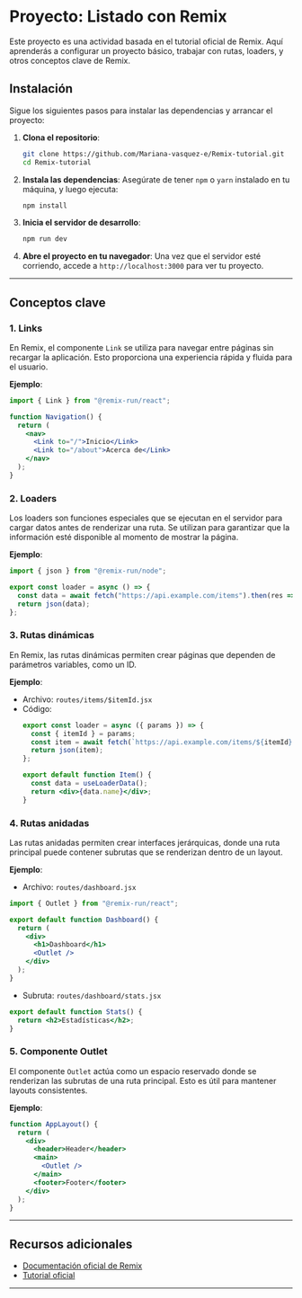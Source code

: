 # Proyecto: Listado con Remix

Este proyecto es una actividad basada en el tutorial oficial de Remix. Aquí aprenderás a configurar un proyecto básico, trabajar con rutas, loaders, y otros conceptos clave de Remix.

## Instalación

Sigue los siguientes pasos para instalar las dependencias y arrancar el proyecto:

1. **Clona el repositorio**:
   ```bash
   git clone https://github.com/Mariana-vasquez-e/Remix-tutorial.git
   cd Remix-tutorial
   ```

2. **Instala las dependencias**:
   Asegúrate de tener `npm` o `yarn` instalado en tu máquina, y luego ejecuta:
   ```bash
   npm install
   ```

3. **Inicia el servidor de desarrollo**:
   ```bash
   npm run dev
   ```

4. **Abre el proyecto en tu navegador**:
   Una vez que el servidor esté corriendo, accede a `http://localhost:3000` para ver tu proyecto.

---

## Conceptos clave

### 1. **Links**
   En Remix, el componente `Link` se utiliza para navegar entre páginas sin recargar la aplicación. Esto proporciona una experiencia rápida y fluida para el usuario.

   **Ejemplo**:
   ```jsx
   import { Link } from "@remix-run/react";

   function Navigation() {
     return (
       <nav>
         <Link to="/">Inicio</Link>
         <Link to="/about">Acerca de</Link>
       </nav>
     );
   }
   ```

### 2. **Loaders**
   Los loaders son funciones especiales que se ejecutan en el servidor para cargar datos antes de renderizar una ruta. Se utilizan para garantizar que la información esté disponible al momento de mostrar la página.

   **Ejemplo**:
   ```jsx
   import { json } from "@remix-run/node";

   export const loader = async () => {
     const data = await fetch("https://api.example.com/items").then(res => res.json());
     return json(data);
   };
   ```

### 3. **Rutas dinámicas**
   En Remix, las rutas dinámicas permiten crear páginas que dependen de parámetros variables, como un ID.

   **Ejemplo**:
   - Archivo: `routes/items/$itemId.jsx`
   - Código:
     ```jsx
     export const loader = async ({ params }) => {
       const { itemId } = params;
       const item = await fetch(`https://api.example.com/items/${itemId}`).then(res => res.json());
       return json(item);
     };

     export default function Item() {
       const data = useLoaderData();
       return <div>{data.name}</div>;
     }
     ```

### 4. **Rutas anidadas**
   Las rutas anidadas permiten crear interfaces jerárquicas, donde una ruta principal puede contener subrutas que se renderizan dentro de un layout.

   **Ejemplo**:
   - Archivo: `routes/dashboard.jsx`
   ```jsx
   import { Outlet } from "@remix-run/react";

   export default function Dashboard() {
     return (
       <div>
         <h1>Dashboard</h1>
         <Outlet />
       </div>
     );
   }
   ```
   - Subruta: `routes/dashboard/stats.jsx`
   ```jsx
   export default function Stats() {
     return <h2>Estadísticas</h2>;
   }
   ```

### 5. **Componente Outlet**
   El componente `Outlet` actúa como un espacio reservado donde se renderizan las subrutas de una ruta principal. Esto es útil para mantener layouts consistentes.

   **Ejemplo**:
   ```jsx
   function AppLayout() {
     return (
       <div>
         <header>Header</header>
         <main>
           <Outlet />
         </main>
         <footer>Footer</footer>
       </div>
     );
   }
   ```

---

## Recursos adicionales
- [Documentación oficial de Remix](https://remix.run/docs)
- [Tutorial oficial](https://remix.run/docs/en/main/start/tutorial)

---